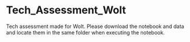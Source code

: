 # Tech_Assessment_Wolt
Tech assessment made for Wolt. Please download the notebook and data and locate them in the same folder when executing the notebook.
